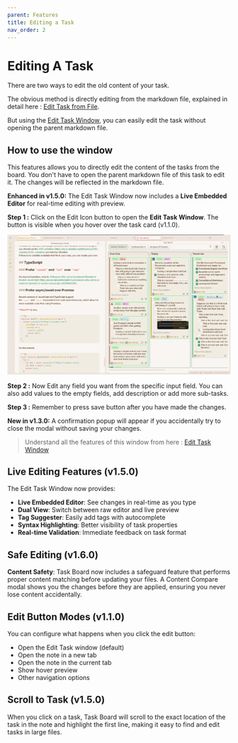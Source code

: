 ```yaml
---
parent: Features
title: Editing a Task
nav_order: 2
---
```


# Editing A Task

There are two ways to edit the old content of your task.

The obvious method is directly editing from the markdown file, explained in detail here : [Edit Task from File](../How_To/HowToEditATask.md#from-the-markdown-file).

But using the [Edit Task Window](../Components/EditTaskWindow.md), you can easily edit the task without opening the parent markdown file.

## How to use the window

This features allows you to directly edit the content of the tasks from the board. You don't have to open the parent markdown file of this task to edit it. The changes will be reflected in the markdown file.

**Enhanced in v1.5.0:** The Edit Task Window now includes a **Live Embedded Editor** for real-time editing with preview.

**Step 1 :** Click on the Edit Icon button to open the **Edit Task Window**. The button is visible when you hover over the task card (v1.1.0).

![Editing Task Panel](../../assets/EditTaskWindow.gif)

**Step 2 :** Now Edit any field you want from the specific input field. You can also add values to the empty fields, add description or add more sub-tasks.

**Step 3 :** Remember to press save button after you have made the changes.

**New in v1.3.0:** A confirmation popup will appear if you accidentally try to close the modal without saving your changes.

> Understand all the features of this window from here : [Edit Task Window](../Components/EditTaskWindow.md)

## Live Editing Features (v1.5.0)

The Edit Task Window now provides:

- **Live Embedded Editor**: See changes in real-time as you type
- **Dual View**: Switch between raw editor and live preview
- **Tag Suggester**: Easily add tags with autocomplete
- **Syntax Highlighting**: Better visibility of task properties
- **Real-time Validation**: Immediate feedback on task format

## Safe Editing (v1.6.0)

**Content Safety**: Task Board now includes a safeguard feature that performs proper content matching before updating your files. A Content Compare modal shows you the changes before they are applied, ensuring you never lose content accidentally.

## Edit Button Modes (v1.1.0)

You can configure what happens when you click the edit button:
- Open the Edit Task window (default)
- Open the note in a new tab
- Open the note in the current tab
- Show hover preview
- Other navigation options

## Scroll to Task (v1.5.0)

When you click on a task, Task Board will scroll to the exact location of the task in the note and highlight the first line, making it easy to find and edit tasks in large files.
